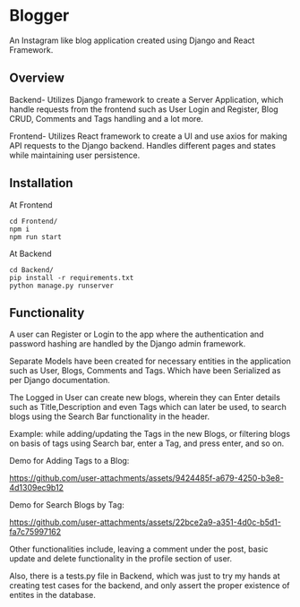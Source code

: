 # Blogger
An Instagram like blog application created  using Django and React Framework.


## Overview

Backend- Utilizes Django framework to create a Server Application, which handle requests from the frontend such as User Login and Register, Blog CRUD, Comments and Tags handling and a lot more.

Frontend- Utilizes React framework to create a UI and use axios for making API requests to the Django backend. Handles different pages and states while maintaining user persistence.

## Installation

At Frontend

```
cd Frontend/
npm i
npm run start
```

At Backend
```
cd Backend/
pip install -r requirements.txt
python manage.py runserver
```

## Functionality

A user can Register or Login to the app where the authentication and password hashing are handled by the Django admin framework. 

Separate Models have been created for necessary entities in the application such as User, Blogs, Comments and Tags. Which have been Serialized as per Django documentation.

The Logged in User can create new blogs, wherein they can Enter details such as Title,Description and even Tags which can later be used, to search blogs using the Search Bar functionality in the header. 

Example: while adding/updating the Tags in the new Blogs, or filtering blogs on basis of tags using Search bar, enter a Tag, and press enter, and so on.

Demo for Adding Tags to a Blog:

https://github.com/user-attachments/assets/9424485f-a679-4250-b3e8-4d1309ec9b12

Demo for Search Blogs by Tag:

https://github.com/user-attachments/assets/22bce2a9-a351-4d0c-b5d1-fa7c75997162

Other functionalities include, leaving a comment under the post, basic update and delete functionality in the profile section of user.

Also, there is a tests.py file in Backend, which was just to try my hands at creating test cases for the backend, and only assert the proper existence of entites in the database.

